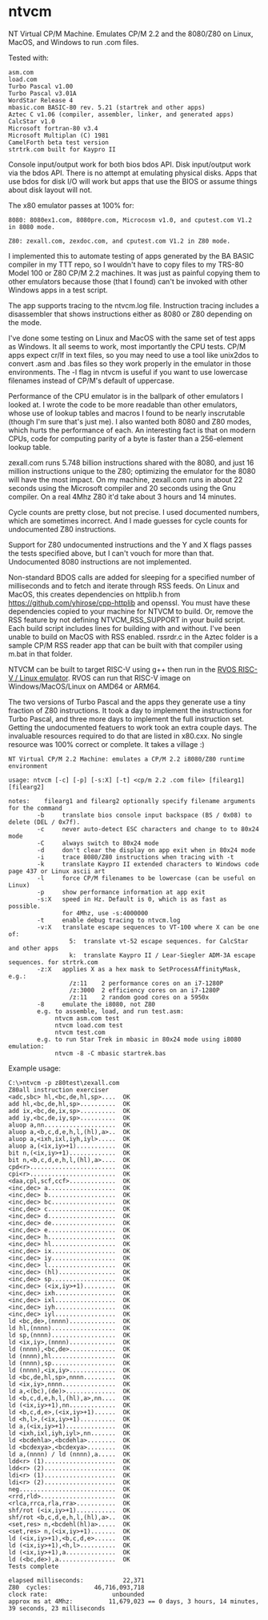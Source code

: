 # ntvcm
NT Virtual CP/M Machine. Emulates CP/M 2.2 and the 8080/Z80 on Linux, MacOS, and Windows to run .com files. 

Tested with:

    asm.com
    load.com
    Turbo Pascal v1.00
    Turbo Pascal v3.01A
    WordStar Release 4
    mbasic.com BASIC-80 rev. 5.21 (startrek and other apps)
    Aztec C v1.06 (compiler, assembler, linker, and generated apps)
    CalcStar v1.0
    Microsoft fortran-80 v3.4
    Microsoft Multiplan (C) 1981
    CamelForth beta test version
    strtrk.com built for Kaypro II
    
Console input/output work for both bios bdos API. Disk input/output work via the bdos API. There is no attempt at emulating physical disks. Apps that use bdos for disk I/O will work but apps that use the BIOS or assume things about disk layout will not.

The x80 emulator passes at 100% for:
    
    8080: 8080ex1.com, 8080pre.com, Microcosm v1.0, and cputest.com V1.2 in 8080 mode.
    
    Z80: zexall.com, zexdoc.com, and cputest.com V1.2 in Z80 mode.
    
I implemented this to automate testing of apps generated by the BA BASIC compiler in my TTT repo, so I wouldn't have to copy files to my TRS-80 Model 100 or Z80 CP/M 2.2 machines. It was just as painful copying them to other emulators because those (that I found) can't be invoked with other Windows apps in a test script.

The app supports tracing to the ntvcm.log file. Instruction tracing includes a disassembler that shows instructions either as 8080 or Z80 depending on the mode.

I've done some testing on Linux and MacOS with the same set of test apps as Windows. It all seems to work, most importantly the CPU tests. CP/M apps expect cr/lf in text files, so you may need to use a tool like unix2dos to convert .asm and .bas files so they work properly in the emulator in those environments. The -l flag in ntvcm is useful if you want to use lowercase filenames instead of CP/M's default of uppercase.

Performance of the CPU emulator is in the ballpark of other emulators I looked at. I wrote the code to be more readable than other emulators, whose use of lookup tables and macros I found to be nearly inscrutable (though I'm sure that's just me). I also wanted both 8080 and Z80
modes, which hurts the performance of each. An interesting fact is that on modern CPUs, code for computing parity of a byte is faster than a 256-element lookup table. 

zexall.com runs 5.748 billion instructions shared with the 8080, and just 16 million instructions unique to the Z80; optimizing the emulator for the 8080 will have the most impact. On my machine, zexall.com runs in about 22 seconds using the Microsoft compiler and 20 seconds using the Gnu compiler. On a real 4Mhz Z80 it'd take about 3 hours and 14 minutes.

Cycle counts are pretty close, but not precise. I used documented numbers, which are sometimes incorrect. And I made guesses for cycle counts for undocumented Z80 instructions.

Support for Z80 undocumented instructions and the Y and X flags passes the tests specified above, but I can't vouch for more than that. Undocumented 8080 instructions are not implemented.

Non-standard BDOS calls are added for sleeping for a specified number of milliseconds and to fetch and iterate through RSS feeds. On Linux and MacOS, this creates dependencies on httplib.h from  https://github.com/yhirose/cpp-httplib and openssl. You must have these dependencies copied
to your machine for NTVCM to build. Or, remove the RSS feature by not defining NTVCM_RSS_SUPPORT in your build script. Each build script includes lines for building with and without. I've been unable to build on MacOS with RSS enabled. rssrdr.c in the Aztec folder is a sample CP/M RSS reader app that can be built with that compiler using m.bat in that folder.

NTVCM can be built to target RISC-V using g++ then run in the [RVOS RISC-V / Linux emulator](https://github.com/davidly/rvos). RVOS can run that RISC-V image on Windows/MacOS/Linux on AMD64 or ARM64.

The two versions of Turbo Pascal and the apps they generate use a tiny fraction of Z80 instructions. It took a day to implement the instructions for Turbo Pascal, and three more days to implement the full instruction set. Getting the undocumented featuers to work took an extra couple days. The invaluable resources required to do that are listed in x80.cxx. No single resource was 100% correct or complete. It takes a village :)

    NT Virtual CP/M 2.2 Machine: emulates a CP/M 2.2 i8080/Z80 runtime environment

    usage: ntvcm [-c] [-p] [-s:X] [-t] <cp/m 2.2 .com file> [filearg1] [filearg2]

    notes:    filearg1 and filearg2 optionally specify filename arguments for the command
            -b     translate bios console input backspace (BS / 0x08) to delete (DEL / 0x7f).
            -c     never auto-detect ESC characters and change to to 80x24 mode
            -C     always switch to 80x24 mode
            -d     don't clear the display on app exit when in 80x24 mode
            -i     trace 8080/Z80 instructions when tracing with -t
            -k     translate Kaypro II extended characters to Windows code page 437 or Linux ascii art
            -l     force CP/M filenames to be lowercase (can be useful on Linux)
            -p     show performance information at app exit
            -s:X   speed in Hz. Default is 0, which is as fast as possible.
                   for 4Mhz, use -s:4000000
            -t     enable debug tracing to ntvcm.log
            -v:X   translate escape sequences to VT-100 where X can be one of:
                     5:  translate vt-52 escape sequences. for CalcStar and other apps
                     k:  translate Kaypro II / Lear-Siegler ADM-3A escape sequences. for strtrk.com
            -z:X   applies X as a hex mask to SetProcessAffinityMask, e.g.:
                     /z:11    2 performance cores on an i7-1280P
                     /z:3000  2 efficiency cores on an i7-1280P
                     /z:11    2 random good cores on a 5950x
            -8     emulate the i8080, not Z80
            e.g. to assemble, load, and run test.asm:
                 ntvcm asm.com test
                 ntvcm load.com test
                 ntvcm test.com
            e.g. to run Star Trek in mbasic in 80x24 mode using i8080 emulation:
                 ntvcm -8 -C mbasic startrek.bas

Example usage:

    C:\>ntvcm -p z80test\zexall.com
    Z80all instruction exerciser
    <adc,sbc> hl,<bc,de,hl,sp>....  OK
    add hl,<bc,de,hl,sp>..........  OK
    add ix,<bc,de,ix,sp>..........  OK
    add iy,<bc,de,iy,sp>..........  OK
    aluop a,nn....................  OK
    aluop a,<b,c,d,e,h,l,(hl),a>..  OK
    aluop a,<ixh,ixl,iyh,iyl>.....  OK
    aluop a,(<ix,iy>+1)...........  OK
    bit n,(<ix,iy>+1).............  OK
    bit n,<b,c,d,e,h,l,(hl),a>....  OK
    cpd<r>........................  OK
    cpi<r>........................  OK
    <daa,cpl,scf,ccf>.............  OK
    <inc,dec> a...................  OK
    <inc,dec> b...................  OK
    <inc,dec> bc..................  OK
    <inc,dec> c...................  OK
    <inc,dec> d...................  OK
    <inc,dec> de..................  OK
    <inc,dec> e...................  OK
    <inc,dec> h...................  OK
    <inc,dec> hl..................  OK
    <inc,dec> ix..................  OK
    <inc,dec> iy..................  OK
    <inc,dec> l...................  OK
    <inc,dec> (hl)................  OK
    <inc,dec> sp..................  OK
    <inc,dec> (<ix,iy>+1).........  OK
    <inc,dec> ixh.................  OK
    <inc,dec> ixl.................  OK
    <inc,dec> iyh.................  OK
    <inc,dec> iyl.................  OK
    ld <bc,de>,(nnnn).............  OK
    ld hl,(nnnn)..................  OK
    ld sp,(nnnn)..................  OK
    ld <ix,iy>,(nnnn).............  OK
    ld (nnnn),<bc,de>.............  OK
    ld (nnnn),hl..................  OK
    ld (nnnn),sp..................  OK
    ld (nnnn),<ix,iy>.............  OK
    ld <bc,de,hl,sp>,nnnn.........  OK
    ld <ix,iy>,nnnn...............  OK
    ld a,<(bc),(de)>..............  OK
    ld <b,c,d,e,h,l,(hl),a>,nn....  OK
    ld (<ix,iy>+1),nn.............  OK
    ld <b,c,d,e>,(<ix,iy>+1)......  OK
    ld <h,l>,(<ix,iy>+1)..........  OK
    ld a,(<ix,iy>+1)..............  OK
    ld <ixh,ixl,iyh,iyl>,nn.......  OK
    ld <bcdehla>,<bcdehla>........  OK
    ld <bcdexya>,<bcdexya>........  OK
    ld a,(nnnn) / ld (nnnn),a.....  OK
    ldd<r> (1)....................  OK
    ldd<r> (2)....................  OK
    ldi<r> (1)....................  OK
    ldi<r> (2)....................  OK
    neg...........................  OK
    <rrd,rld>.....................  OK
    <rlca,rrca,rla,rra>...........  OK
    shf/rot (<ix,iy>+1)...........  OK
    shf/rot <b,c,d,e,h,l,(hl),a>..  OK
    <set,res> n,<bcdehl(hl)a>.....  OK
    <set,res> n,(<ix,iy>+1).......  OK
    ld (<ix,iy>+1),<b,c,d,e>......  OK
    ld (<ix,iy>+1),<h,l>..........  OK
    ld (<ix,iy>+1),a..............  OK
    ld (<bc,de>),a................  OK
    Tests complete
    
    elapsed milliseconds:           22,371
    Z80  cycles:            46,716,093,718
    clock rate:                  unbounded
    approx ms at 4Mhz:          11,679,023 == 0 days, 3 hours, 14 minutes, 39 seconds, 23 milliseconds
    


